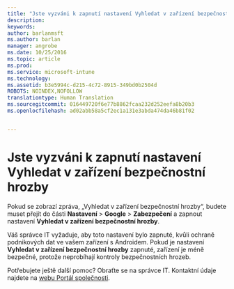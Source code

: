 ```yaml
---
title: "Jste vyzváni k zapnutí nastavení Vyhledat v zařízení bezpečnostní hrozby | Microsoft Intune"
description: 
keywords: 
author: barlanmsft
ms.author: barlan
manager: angrobe
ms.date: 10/25/2016
ms.topic: article
ms.prod: 
ms.service: microsoft-intune
ms.technology: 
ms.assetid: b3e5994c-d215-4c72-8915-349bd0b2504d
ROBOTS: NOINDEX,NOFOLLOW
translationtype: Human Translation
ms.sourcegitcommit: 016449720f6e77b8862fcaa232d252eefa8b20b3
ms.openlocfilehash: ad02abb58a5cf2ec1a131e3abda474da46b81f02


---
```


# <a name="you-are-asked-to-turn-on-scan-device-for-security-threats"></a>Jste vyzváni k zapnutí nastavení Vyhledat v zařízení bezpečnostní hrozby

 Pokud se zobrazí zpráva, „Vyhledat v zařízení bezpečnostní hrozby“, budete muset přejít do části **Nastavení** > **Google** > **Zabezpečení** a zapnout nastavení **Vyhledat v zařízení bezpečnostní hrozby**.

Váš správce IT vyžaduje, aby toto nastavení bylo zapnuté, kvůli ochraně podnikových dat ve vašem zařízení s Androidem. Pokud je nastavení **Vyhledat v zařízení bezpečnostní hrozby** zapnuté, zařízení je méně bezpečné, protože neprobíhají kontroly bezpečnostních hrozeb.

Potřebujete ještě další pomoc? Obraťte se na správce IT. Kontaktní údaje najdete na [webu Portál společnosti](http://portal.manage.microsoft.com).



<!--HONumber=Oct16_HO2-->


